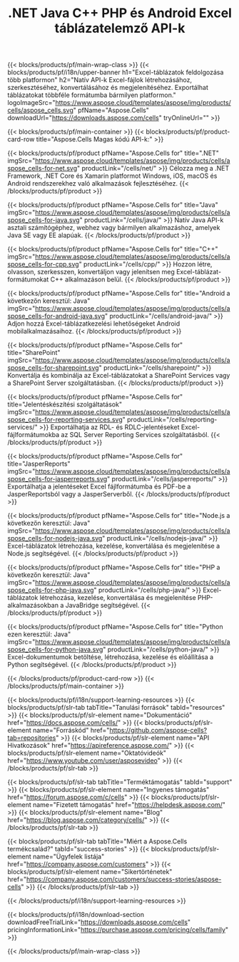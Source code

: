 ﻿---
title: .NET Java C++ PHP és Android Excel táblázatelemző API-k 
weight: 10
url: /hu/family
description: Könyvtárak olvasáshoz, íráshoz és Microsoft Excel-fájlok kezeléséhez .NET Java C++ Android és SharePoint alkalmazásokban. Munkalapok exportálása SSRS-ben és JasperReports-ban
---
{{< blocks/products/pf/main-wrap-class >}}
{{< blocks/products/pf/i18n/upper-banner h1="Excel-táblázatok feldolgozása több platformon" h2="Natív API-k Excel-fájlok létrehozásához, szerkesztéséhez, konvertálásához és megjelenítéséhez. Exportálhat táblázatokat többféle formátumba bármilyen platformon." logoImageSrc="https://www.aspose.cloud/templates/aspose/img/products/cells/aspose_cells.svg" pfName="Aspose.Cells" downloadUrl="https://downloads.aspose.com/cells" tryOnlineUrl="" >}}

{{< blocks/products/pf/main-container >}}
{{< blocks/products/pf/product-card-row title="Aspose.Cells Magas kódú API-k:" >}}

{{< blocks/products/pf/product pfName="Aspose.Cells for" title=".NET" imgSrc="https://www.aspose.cloud/templates/aspose/img/products/cells/aspose_cells-for-net.svg" productLink="/cells/net/" >}}
Célozza meg a .NET Framework, .NET Core és Xamarin platformot Windows, iOS, macOS és Android rendszerekhez való alkalmazások fejlesztéséhez.
{{< /blocks/products/pf/product >}}

{{< blocks/products/pf/product pfName="Aspose.Cells for" title="Java" imgSrc="https://www.aspose.cloud/templates/aspose/img/products/cells/aspose_cells-for-java.svg" productLink="/cells/java/" >}}
Natív Java API-k asztali számítógéphez, webhez vagy bármilyen alkalmazáshoz, amelyek Java SE vagy EE alapúak.
{{< /blocks/products/pf/product >}}

{{< blocks/products/pf/product pfName="Aspose.Cells for" title="C++" imgSrc="https://www.aspose.cloud/templates/aspose/img/products/cells/aspose_cells-for-cpp.svg" productLink="/cells/cpp/" >}}
Hozzon létre, olvasson, szerkesszen, konvertáljon vagy jelenítsen meg Excel-táblázat-formátumokat C++ alkalmazáson belül.
{{< /blocks/products/pf/product >}}

{{< blocks/products/pf/product pfName="Aspose.Cells for" title="Android a következőn keresztül: Java" imgSrc="https://www.aspose.cloud/templates/aspose/img/products/cells/aspose_cells-for-android-java.svg" productLink="/cells/android-java/" >}}
Adjon hozzá Excel-táblázatkezelési lehetőségeket Android mobilalkalmazásaihoz.
{{< /blocks/products/pf/product >}}

{{< blocks/products/pf/product pfName="Aspose.Cells for" title="SharePoint" imgSrc="https://www.aspose.cloud/templates/aspose/img/products/cells/aspose_cells-for-sharepoint.svg" productLink="/cells/sharepoint/" >}}
Konvertálja és kombinálja az Excel-táblázatokat a SharePoint Services vagy a SharePoint Server szolgáltatásban.
{{< /blocks/products/pf/product >}}

{{< blocks/products/pf/product pfName="Aspose.Cells for" title="Jelentéskészítési szolgáltatások" imgSrc="https://www.aspose.cloud/templates/aspose/img/products/cells/aspose_cells-for-reporting-services.svg" productLink="/cells/reporting-services/" >}}
Exportálhatja az RDL- és RDLC-jelentéseket Excel-fájlformátumokba az SQL Server Reporting Services szolgáltatásból.
{{< /blocks/products/pf/product >}}

{{< blocks/products/pf/product pfName="Aspose.Cells for" title="JasperReports" imgSrc="https://www.aspose.cloud/templates/aspose/img/products/cells/aspose_cells-for-jasperreports.svg" productLink="/cells/jasperreports/" >}}
Exportálhatja a jelentéseket Excel fájlformátumba és PDF-be a JasperReportsból vagy a JasperServerből.
{{< /blocks/products/pf/product >}}

{{< blocks/products/pf/product pfName="Aspose.Cells for" title="Node.js a következőn keresztül: Java" imgSrc="https://www.aspose.cloud/templates/aspose/img/products/cells/aspose_cells-for-nodejs-java.svg" productLink="/cells/nodejs-java/" >}}
Excel-táblázatok létrehozása, kezelése, konvertálása és megjelenítése a Node.js segítségével.
{{< /blocks/products/pf/product >}}

{{< blocks/products/pf/product pfName="Aspose.Cells for" title="PHP a következőn keresztül: Java" imgSrc="https://www.aspose.cloud/templates/aspose/img/products/cells/aspose_cells-for-php-java.svg" productLink="/cells/php-java/" >}}
Excel-táblázatok létrehozása, kezelése, konvertálása és megjelenítése PHP-alkalmazásokban a JavaBridge segítségével.
{{< /blocks/products/pf/product >}}

{{< blocks/products/pf/product pfName="Aspose.Cells for" title="Python ezen keresztül: Java" imgSrc="https://www.aspose.cloud/templates/aspose/img/products/cells/aspose_cells-for-python-java.svg" productLink="/cells/python-java/" >}}
Excel-dokumentumok betöltése, létrehozása, kezelése és előállítása a Python segítségével.
{{< /blocks/products/pf/product >}}

{{< /blocks/products/pf/product-card-row >}}
{{< /blocks/products/pf/main-container >}}

{{< blocks/products/pf/i18n/support-learning-resources >}}
{{< blocks/products/pf/slr-tab tabTitle="Tanulási források" tabId="resources" >}}
{{< blocks/products/pf/slr-element name="Dokumentáció" href="https://docs.aspose.com/cells/" >}}
{{< blocks/products/pf/slr-element name="Forráskód" href="https://github.com/aspose-cells?tab=repositories" >}}
{{< blocks/products/pf/slr-element name="API Hivatkozások" href="https://apireference.aspose.com/" >}}
{{< blocks/products/pf/slr-element name="Oktatóvideók" href="https://www.youtube.com/user/asposevideo" >}}
{{< /blocks/products/pf/slr-tab >}}

{{< blocks/products/pf/slr-tab tabTitle="Terméktámogatás" tabId="support" >}}
{{< blocks/products/pf/slr-element name="Ingyenes támogatás" href="https://forum.aspose.com/c/cells" >}}
{{< blocks/products/pf/slr-element name="Fizetett támogatás" href="https://helpdesk.aspose.com/" >}}
{{< blocks/products/pf/slr-element name="Blog" href="https://blog.aspose.com/category/cells/" >}}
{{< /blocks/products/pf/slr-tab >}}

{{< blocks/products/pf/slr-tab tabTitle="Miért a Aspose.Cells termékcsalád?" tabId="success-stories" >}}
{{< blocks/products/pf/slr-element name="Ügyfelek listája" href="https://company.aspose.com/customers" >}}
{{< blocks/products/pf/slr-element name="Sikertörténetek" href="https://company.aspose.com/customers/success-stories/aspose-cells" >}}
{{< /blocks/products/pf/slr-tab >}}

{{< /blocks/products/pf/i18n/support-learning-resources >}}

{{< blocks/products/pf/i18n/download-section downloadFreeTrialLink="https://downloads.aspose.com/cells" pricingInformationLink="https://purchase.aspose.com/pricing/cells/family" >}}

{{< /blocks/products/pf/main-wrap-class >}}